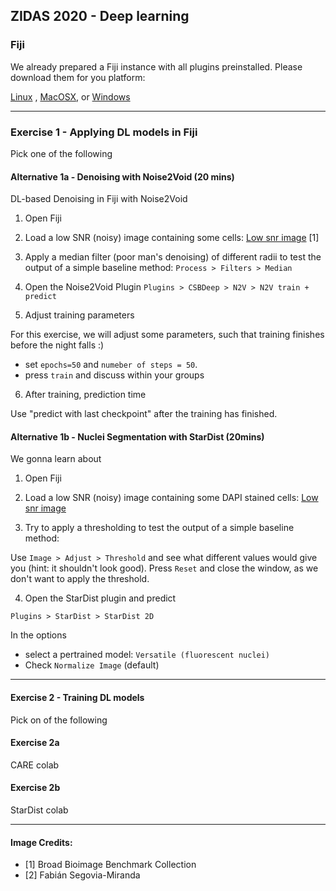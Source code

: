 ## ZIDAS 2020 - Deep learning 



### Fiji

We already prepared a Fiji instance with all plugins preinstalled. Please download them for you platform: 

[Linux](https://drive.switch.ch/index.php/s/OYspyjikJ3pbRbO) , [MacOSX](https://drive.switch.ch/index.php/s/l15IzCE2oFd4RbK), or [Windows](https://drive.switch.ch/index.php/s/2NH59R2RxTORDEQ)

---

### Exercise 1 - Applying DL models in Fiji

Pick one of the following 

#### Alternative 1a - Denoising with Noise2Void (20 mins)

DL-based Denoising in Fiji with Noise2Void

1. Open Fiji 

2. Load a low SNR (noisy) image containing some cells: [Low snr image](exercise1a/cells_low_snr.tif) [1]

3. Apply a median filter (poor man's denoising) of different radii to test the output of a simple baseline method:
`Process > Filters > Median`

4. Open the Noise2Void Plugin 
`Plugins > CSBDeep > N2V > N2V train + predict`  

5. Adjust training parameters

For this exercise, we will adjust some parameters, such that training finishes before the night falls :) 

 - set `epochs=50` and `numeber of steps = 50`.    
 - press `train` and discuss within your groups 
 
6. After training, prediction time  

Use "predict with last checkpoint" after the training has finished.



#### Alternative 1b - Nuclei Segmentation with StarDist (20mins)

We gonna learn about 

1. Open Fiji 

2. Load a low SNR (noisy) image containing some DAPI stained cells: [Low snr image](exercise1a/cells_low_snr.tif)

3. Try to apply a thresholding to test the output of a simple baseline method:

Use `Image > Adjust > Threshold` and see what different values would give you (hint: it shouldn't look good).
Press `Reset` and close the window, as we don't want to apply the threshold.

4. Open the StarDist plugin and predict

`Plugins > StarDist > StarDist 2D`

In the options

- select a pertrained model: `Versatile (fluorescent nuclei)` 
- Check `Normalize Image` (default)


---

#### Exercise 2 - Training DL models

Pick on of the following 

#### Exercise 2a

CARE colab 

#### Exercise 2b

StarDist colab 


---

#### Image Credits:

- [1] Broad Bioimage Benchmark Collection
- [2] Fabián Segovia-Miranda

